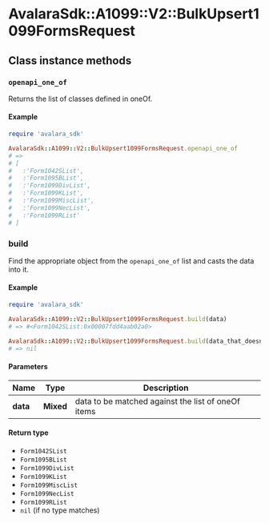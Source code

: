 # AvalaraSdk::A1099::V2::BulkUpsert1099FormsRequest

## Class instance methods

### `openapi_one_of`

Returns the list of classes defined in oneOf.

#### Example

```ruby
require 'avalara_sdk'

AvalaraSdk::A1099::V2::BulkUpsert1099FormsRequest.openapi_one_of
# =>
# [
#   :'Form1042SList',
#   :'Form1095BList',
#   :'Form1099DivList',
#   :'Form1099KList',
#   :'Form1099MiscList',
#   :'Form1099NecList',
#   :'Form1099RList'
# ]
```

### build

Find the appropriate object from the `openapi_one_of` list and casts the data into it.

#### Example

```ruby
require 'avalara_sdk'

AvalaraSdk::A1099::V2::BulkUpsert1099FormsRequest.build(data)
# => #<Form1042SList:0x00007fdd4aab02a0>

AvalaraSdk::A1099::V2::BulkUpsert1099FormsRequest.build(data_that_doesnt_match)
# => nil
```

#### Parameters

| Name | Type | Description |
| ---- | ---- | ----------- |
| **data** | **Mixed** | data to be matched against the list of oneOf items |

#### Return type

- `Form1042SList`
- `Form1095BList`
- `Form1099DivList`
- `Form1099KList`
- `Form1099MiscList`
- `Form1099NecList`
- `Form1099RList`
- `nil` (if no type matches)

